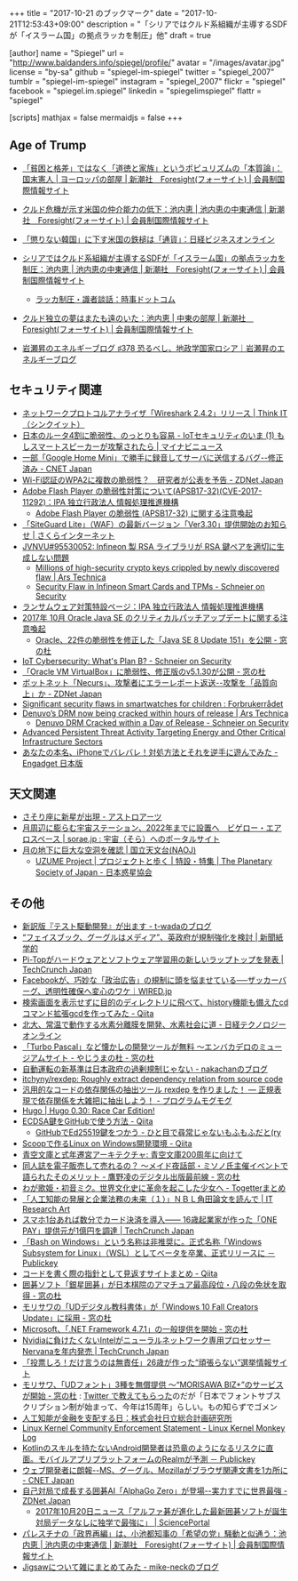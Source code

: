 +++
title = "2017-10-21 のブックマーク"
date =  "2017-10-21T12:53:43+09:00"
description = "「シリアではクルド系組織が主導するSDFが「イスラーム国」の拠点ラッカを制圧」他"
draft = true

[author]
name      = "Spiegel"
url       = "http://www.baldanders.info/spiegel/profile/"
avatar    = "/images/avatar.jpg"
license   = "by-sa"
github    = "spiegel-im-spiegel"
twitter   = "spiegel_2007"
tumblr    = "spiegel-im-spiegel"
instagram = "spiegel_2007"
flickr    = "spiegel"
facebook  = "spiegel.im.spiegel"
linkedin  = "spiegelimspiegel"
flattr    = "spiegel"

[scripts]
  mathjax = false
  mermaidjs = false
+++

## Age of Trump

- [「貧困と格差」ではなく「道徳と家族」というポピュリズムの「本質論」：国末憲人 | ヨーロッパの部屋 | 新潮社　Foresight(フォーサイト) | 会員制国際情報サイト](http://www.fsight.jp/articles/-/42889)
- [クルド危機が示す米国の仲介能力の低下：池内恵 | 池内恵の中東通信 | 新潮社　Foresight(フォーサイト) | 会員制国際情報サイト](http://www.fsight.jp/articles/-/42893)
- [「懲りない韓国」に下す米国の鉄槌は「通貨」：日経ビジネスオンライン](http://business.nikkeibp.co.jp/atcl/report/15/226331/101700133/)

- [シリアではクルド系組織が主導するSDFが「イスラーム国」の拠点ラッカを制圧：池内恵 | 池内恵の中東通信 | 新潮社　Foresight(フォーサイト) | 会員制国際情報サイト](http://www.fsight.jp/articles/-/42907)
    - [ラッカ制圧・識者談話：時事ドットコム](https://www.jiji.com/jc/article?k=2017101800816)
- [クルド独立の夢はまたも遠のいた：池内恵 | 中東の部屋 | 新潮社　Foresight(フォーサイト) | 会員制国際情報サイト](http://www.fsight.jp/articles/-/42906)
- [岩瀬昇のエネルギーブログ ♯378 恐るべし、地政学国家ロシア｜岩瀬昇のエネルギーブログ](https://ameblo.jp/nobbypapa/entry-12321364520.html)

## セキュリティ関連

- [ネットワークプロトコルアナライザ「Wireshark 2.4.2」リリース | Think IT（シンクイット）](https://thinkit.co.jp/news/bn/12824)
- [日本のルータ4割に脆弱性、のっとりも容易 - IoTセキュリティのいま (1) もしスマートスピーカーが攻撃されたら | マイナビニュース](http://news.mynavi.jp/articles/2017/10/15/iot/)
- [一部「Google Home Mini」で勝手に録音してサーバに送信するバグ--修正済み - CNET Japan](https://japan.cnet.com/article/35108585/)
- [Wi-Fi認証のWPA2に複数の脆弱性？　研究者が公表を予告 - ZDNet Japan](https://japan.zdnet.com/article/35108828/)
- [Adobe Flash Player の脆弱性対策について(APSB17-32)(CVE-2017-11292)：IPA 独立行政法人 情報処理推進機構](https://www.ipa.go.jp/security/ciadr/vul/20171017-adobeflashplayer.html)
    - [Adobe Flash Player の脆弱性 (APSB17-32) に関する注意喚起](https://www.jpcert.or.jp/at/2017/at170040.html)
- [「SiteGuard Lite」（WAF）の最新バージョン「Ver3.30」提供開始のお知らせ | さくらインターネット](https://www.sakura.ad.jp/news/sakurainfo/newsentry.php?id=1740)
- [JVNVU#95530052: Infineon 製 RSA ライブラリが RSA 鍵ペアを適切に生成しない問題](http://jvn.jp/vu/JVNVU95530052/)
    - [Millions of high-security crypto keys crippled by newly discovered flaw | Ars Technica](https://arstechnica.com/information-technology/2017/10/crypto-failure-cripples-millions-of-high-security-keys-750k-estonian-ids/)
    - [Security Flaw in Infineon Smart Cards and TPMs - Schneier on Security](https://www.schneier.com/blog/archives/2017/10/security_flaw_i_1.html)
- [ランサムウェア対策特設ページ：IPA 独立行政法人 情報処理推進機構](https://www.ipa.go.jp/security/anshin/ransom_tokusetsu.html)
- [2017年 10月 Oracle Java SE のクリティカルパッチアップデートに関する注意喚起](https://www.jpcert.or.jp/at/2017/at170041.html)
    - [Oracle、22件の脆弱性を修正した「Java SE 8 Update 151」を公開 - 窓の杜](https://forest.watch.impress.co.jp/docs/news/1086738.html)
- [IoT Cybersecurity: What's Plan B? - Schneier on Security](https://www.schneier.com/blog/archives/2017/10/iot_cybersecuri.html)
- [「Oracle VM VirtualBox」に脆弱性、修正版のv5.1.30が公開 - 窓の杜](https://forest.watch.impress.co.jp/docs/news/1086742.html)
- [ボットネット「Necurs」、攻撃者にエラーレポート返送--攻撃を「品質向上」か - ZDNet Japan](https://japan.zdnet.com/article/35109036/)
- [Significant security flaws in smartwatches for children : Forbrukerrådet](https://www.forbrukerradet.no/side/significant-security-flaws-in-smartwatches-for-children)
- [Denuvo’s DRM now being cracked within hours of release | Ars Technica](https://arstechnica.com/gaming/2017/10/denuvos-drm-ins-now-being-cracked-within-hours-of-release/)
    - [Denuvo DRM Cracked within a Day of Release - Schneier on Security](https://www.schneier.com/blog/archives/2017/10/denuvo_drm_crac.html)
- [Advanced Persistent Threat Activity Targeting Energy and Other Critical Infrastructure Sectors](https://www.us-cert.gov/ncas/alerts/TA17-293A)
- [あなたの本名、iPhoneでバレバレ！対処方法とそれを逆手に遊んでみた - Engadget 日本版](http://japanese.engadget.com/2017/08/30/iphone/)

## 天文関連

- [さそり座に新星が出現 - アストロアーツ](http://www.astroarts.co.jp/article/hl/a/9451_nova_sco)
- [月周辺に膨らむ宇宙ステーション、2022年までに設置へ　ビゲロー・エアロスペース | sorae.jp : 宇宙（そら）へのポータルサイト](http://sorae.jp/030201/2017_10_18_bi.html)
- [月の地下に巨大な空洞を確認 | 国立天文台(NAOJ)](https://www.nao.ac.jp/news/science/2017/20171019-rise.html)
    - [UZUME Project | プロジェクトと歩く | 特設・特集 | The Planetary Society of Japan - 日本惑星協会](http://planetary.jp/future_mission/UZUME/)

## その他

- [新訳版『テスト駆動開発』が出ます - t-wadaのブログ](http://t-wada.hatenablog.jp/entry/tddbook)
- [“フェイスブック、グーグルはメディア”、英政府が規制強化を検討 | 新聞紙学的](https://kaztaira.wordpress.com/2017/10/14/%e3%83%95%e3%82%a7%e3%82%a4%e3%82%b9%e3%83%96%e3%83%83%e3%82%af%e3%80%81%e3%82%b0%e3%83%bc%e3%82%b0%e3%83%ab%e3%81%af%e3%83%a1%e3%83%87%e3%82%a3%e3%82%a2%e3%80%81%e8%8b%b1%e6%94%bf%e5%ba%9c/)
- [Pi-Topがハードウェアとソフトウェア学習用の新しいラップトップを発表 | TechCrunch Japan](http://jp.techcrunch.com/2017/10/14/20171013pi-top-outs-a-new-laptop-for-budding-coders-and-hardware-hackers/)
- [Facebookが、巧妙な「政治広告」の規制に頭を悩ませている──ザッカーバーグ、透明性確保へ変心のワケ｜WIRED.jp](https://wired.jp/2017/10/14/facebook-political-ads/)
- [検索画面を表示せずに目的のディレクトリに飛べて、history機能も備えたcdコマンド拡張gcdを作ってみた - Qiita](https://qiita.com/aimof/items/4c547277b22113949aad)
- [北大、常温で動作する水素分離膜を開発、水素社会に道 - 日経テクノロジーオンライン](http://techon.nikkeibp.co.jp/atcl/news/16/101309528/?rt=nocnt)
- [「Turbo Pascal」など懐かしの開発ツールが無料 ～エンバカデロのミュージアムサイト - やじうまの杜 - 窓の杜](http://forest.watch.impress.co.jp/docs/serial/yajiuma/1086042.html)
- [自動運転の新基準は日本政府の過剰規制じゃない - nakachanのブログ](http://nakachan.hatenablog.jp/entry/2017/10/14/063505)
- [itchyny/rexdep: Roughly extract dependency relation from source code](https://github.com/itchyny/rexdep)
- [汎用的なコードの依存関係の抽出ツール rexdep を作りました！ ― 正規表現で依存関係を大雑把に抽出しよう！ - プログラムモグモグ](http://itchyny.hatenablog.com/entry/2015/11/19/100000)
- [Hugo | Hugo 0.30: Race Car Edition!](https://gohugo.io/news/0.30-relnotes/)
- [ECDSA鍵をGitHubで使う方法 - Qiita](https://qiita.com/darai0512/items/c7b47d1b3fe06c4dea7d)
    - [GitHubでEd25519鍵をつかう - ひと目で尋常じゃないもふもふだと(ry](http://jnst.hateblo.jp/entry/2014/12/15/200542)
- [Scoopで作るLinux on Windows開発環境 - Qiita](https://qiita.com/dozo/items/a6f63aa1b03d1773b8ec)
- [青空文庫と式年遷宮アーキテクチャ: 青空文庫200周年に向けて](https://www.slideshare.net/takahashim/aozora20th-2017)
- [同人誌を電子販売して売れるの？ ～メイド夜話部・ミソノ氏主催イベントで語られたそのメリット - 鷹野凌のデジタル出版最前線 - 窓の杜](http://forest.watch.impress.co.jp/docs/bookwatch/digipub/1086371.html)
- [わが歌姫・初音ミク。世界文化史に革命を起こした少女へ - Togetterまとめ](https://togetter.com/li/1152206)
- [「人工知能の発展と企業法務の未来（１）」ＮＢＬ角田論文を読んで | IT Research Art](http://www.itresearchart.biz/?p=989)
- [スマホ1台あれば数分でカード決済を導入―― 16歳起業家が作った「ONE PAY」提供元が1億円を調達 | TechCrunch Japan](http://jp.techcrunch.com/2017/10/17/onepay-fundraising/)
- [「Bash on Windows」という名称は非推奨に。正式名称「Windows Subsystem for Linux」（WSL）としてベータを卒業、正式リリースに － Publickey](http://www.publickey1.jp/blog/17/bash_on_windowswindows_subsystem_for_linuxwsl.html)
- [コードを書く際の指針として見返すサイトまとめ - Qiita](https://qiita.com/kenichi_cc/items/c3ecca7b7d5fc5c6bf2e)
- [囲碁ソフト「銀星囲碁」が日本棋院のアマチュア最高段位・八段の免状を取得 - 窓の杜](https://forest.watch.impress.co.jp/docs/news/1086488.html)
- [モリサワの「UDデジタル教科書体」が「Windows 10 Fall Creators Update」に採用 - 窓の杜](https://forest.watch.impress.co.jp/docs/news/1086484.html)
- [Microsoft、「.NET Framework 4.7.1」の一般提供を開始 - 窓の杜](https://forest.watch.impress.co.jp/docs/news/1086812.html)
- [Nvidiaに負けたくないIntelがニューラルネットワーク専用プロセッサーNervanaを年内発売 | TechCrunch Japan](http://jp.techcrunch.com/2017/10/18/20171017intel-to-ship-new-nervana-neural-network-processor-by-end-of-2017/)
- [「投票しろ！だけ言うのは無責任」26歳が作った“頑張らない”選挙情報サイト](https://www.buzzfeed.com/jp/harunayamazaki/japan-choice)
- [モリサワ、「UDフォント」3種を無償提供 ～“MORISAWA BIZ+”のサービスが開始 - 窓の杜](https://forest.watch.impress.co.jp/docs/news/1086785.html) : [Twitter で教えてもらった](https://twitter.com/o_tamon/status/920548458028605443)のだが「日本でフォントサブスクリプション制が始まって、今年は15周年」らしい。もの知らずでゴメン
- [人工知能が金融を支配する日：株式会社日立総合計画研究所](http://www.hitachi-hri.com/bookreview/b121.html)
- [Linux Kernel Community Enforcement Statement - Linux Kernel Monkey Log](http://kroah.com/log/blog/2017/10/16/linux-kernel-community-enforcement-statement/)
- [Kotlinのスキルを持たないAndroid開発者は恐竜のようになるリスクに直面。モバイルアプリプラットフォームのRealmが予測 － Publickey](http://www.publickey1.jp/blog/17/kotlinandroidrealm.html)
- [ウェブ開発者に朗報--MS、グーグル、Mozillaがブラウザ関連文書を1カ所に - CNET Japan](https://japan.cnet.com/article/35109075/)
- [自己対局で成長する囲碁AI「AlphaGo Zero」が登場--実力すでに世界最強 - ZDNet Japan](https://japan.zdnet.com/article/35109021/)
    - [2017年10月20日ニュース「アルファ碁が進化した最新囲碁ソフトが誕生 対局データなしに独学で最強に」 | SciencePortal](http://scienceportal.jst.go.jp/news/newsflash_review/newsflash/2017/10/20171020_01.html)
- [パレスチナの「政界再編」は、小池都知事の「希望の党」騒動と似通う：池内恵 | 池内恵の中東通信 | 新潮社　Foresight(フォーサイト) | 会員制国際情報サイト](http://www.fsight.jp/articles/-/42822)
- [Jigsawについて雑にまとめてみた - mike-neckのブログ](http://mike-neck.hatenadiary.com/entry/2015/11/21/214231)
